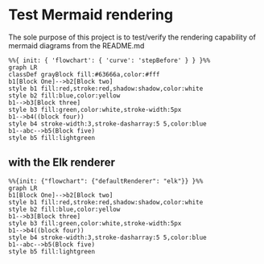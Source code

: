 # Test Mermaid rendering
The sole purpose of this project is to test/verify the rendering capability of mermaid diagrams from the README.md

```mermaid
%%{ init: { 'flowchart': { 'curve': 'stepBefore' } } }%%
graph LR
classDef grayBlock fill:#63666a,color:#fff
b1[Block One]-->b2[Block two]
style b1 fill:red,stroke:red,shadow:shadow,color:white
style b2 fill:blue,color:yellow
b1-->b3[Block three]
style b3 fill:green,color:white,stroke-width:5px
b1-->b4((block four))
style b4 stroke-width:3,stroke-dasharray:5 5,color:blue
b1--abc-->b5(Block five)
style b5 fill:lightgreen
```
## with the Elk renderer
```mermaid
%%{init: {"flowchart": {"defaultRenderer": "elk"}} }%%
graph LR
b1[Block One]-->b2[Block two]
style b1 fill:red,stroke:red,shadow:shadow,color:white
style b2 fill:blue,color:yellow
b1-->b3[Block three]
style b3 fill:green,color:white,stroke-width:5px
b1-->b4((block four))
style b4 stroke-width:3,stroke-dasharray:5 5,color:blue
b1--abc-->b5(Block five)
style b5 fill:lightgreen
```
